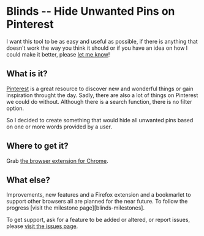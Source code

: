 # Blinds -- Hide Unwanted Pins on Pinterest
I want this tool to be as easy and useful as possible, if there is anything that 
doesn't work the way you think it should or if you have an idea on how I could 
make it better, please [let me know][blinds-issues]!

## What is it?

[Pinterest][pinterest] is a great resource to discover new and wonderful things 
or gain inspiration throught the day. Sadly, there are also a lot of things on 
Pinterest we could do without. Although there is a search function, there is no 
filter option. 

So I decided to create something that would hide all unwanted pins based on one 
or more words provided by a user.

## Where to get it?

Grab [the browser extension for Chrome][blinds-google-webstore].

<!-- 
and [a bookmarlet][blinds-favelet] to support other browsers.
For install instructions please [visit the install page][blinds-install].
-->

## What else?

Improvements, new features and a Firefox extension and a bookmarlet to support 
other browsers all are planned for the near future. To follow the progress 
[visit the milestone page][blinds-milestones].

To get support, ask for a feature to be added or altered, or report issues, 
please [visit the issues page][blinds-issues]. 

<!--
If you enjoy using Blinds, feel free to [make a donation][blinds-donations]. 
I am grateful for every penny I receive.
-->

[blinds-issues]: https://github.com/potherca/Pinterest-HidePins/issues?milestone=
[pinterest]: http://pinterest.com
[blinds-google-webstore]: https://chrome.google.com/webstore/detail/blinds-hide-unwanted-pins/inffdichdndldfodhcflilkpdnpgcaio

<!--
[blinds-favelet]: http://potherca.github.io/Pinterest-HidePins/Favelet/
[blinds-install]: http://potherca.github.io/Pinterest-HidePins/Pages/Install/
[blinds-donations]: http://potherca.github.io/Pinterest-HidePins/Pages/donations/
[blinds-support]: http://potherca.github.io/Pinterest-HidePins/Pages/Support/
[blinds-milestones]: https://github.com/potherca/Pinterest-HidePins/issues/milestones
-->

<!-- EOF -->
